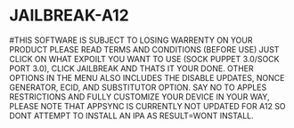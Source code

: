 # JAILBREAK-A12

#THIS SOFTWARE IS SUBJECT TO LOSING WARRENTY ON YOUR PRODUCT PLEASE READ TERMS AND CONDITIONS (BEFORE USE)
JUST CLICK ON WHAT EXPOILT YOU WANT TO USE (SOCK PUPPET 3.0/SOCK PORT 3.0), CLICK JAILBREAK AND THATS IT YOUR DONE.
OTHER OPTIONS IN THE MENU ALSO INCLUDES THE DISABLE UPDATES, NONCE GENERATOR, ECID, AND SUBSTITUTOR OPTION.
SAY NO TO APPLES RESTRICTIONS AND FULLY CUSTOMIZE YOUR DEVICE IN YOUR WAY, PLEASE NOTE THAT APPSYNC IS CURRENTLY NOT UPDATED FOR A12 SO DONT ATTEMPT TO INSTALL AN IPA AS RESULT=WONT INSTALL.


